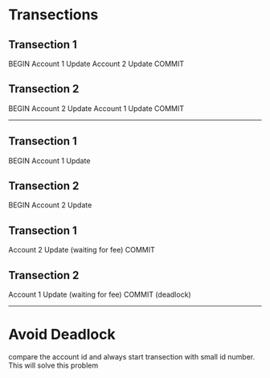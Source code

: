 # Transections


## Transection 1
BEGIN
Account 1 Update
Account 2 Update
COMMIT

## Transection 2
BEGIN
Account 2 Update
Account 1 Update
COMMIT


___

## Transection 1
BEGIN
Account 1 Update

## Transection 2
BEGIN
Account 2 Update

## Transection 1
Account 2 Update (waiting for fee)
COMMIT

## Transection 2
Account 1 Update (waiting for fee)
COMMIT (deadlock)


___
# Avoid Deadlock
compare the account id and always start transection with small id number. This will solve this problem












